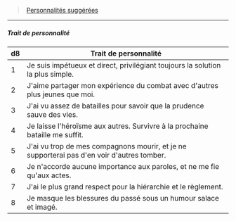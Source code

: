 ﻿---
!PersonalityTraitItem
Table: >+
  |d8|Trait de personnalité|

  |---|---|

  |1|Je suis impétueux et direct, privilégiant <!--br-->toujours la solution la plus simple.|

  |2|J'aime partager mon expérience du combat <!--br-->avec d'autres plus jeunes que moi.|

  |3|J'ai vu assez de batailles pour savoir que la <!--br-->prudence sauve des vies.|

  |4|Je laisse l'héroïsme aux autres. Survivre à la <!--br-->prochaine bataille me suffit.|

  |5|J'ai vu trop de mes compagnons mourir, et je <!--br-->ne supporterai pas d'en voir d'autres tomber.|

  |6|Je n'accorde aucune importance aux paroles, <!--br-->et ne me fie qu'aux actes.|

  |7|J'ai le plus grand respect pour la hiérarchie et <!--br-->le règlement.|

  |8|Je masque les blessures du passé sous un <!--br-->humour salace et imagé.|

Id: background_militaire_hd.md#trait-de-personnalité
ParentLink: background_militaire_hd.md#personnalités-suggérées
Name: Trait de personnalité
ParentName: Personnalités suggérées
NameLevel: 5
Attributes: {}
---
> [Personnalités suggérées](hd_background_militaire_personnalites_suggerees.md)

---

##### Trait de personnalité

|d8|Trait de personnalité|
|---|---|
|1|Je suis impétueux et direct, privilégiant toujours la solution la plus simple.|
|2|J'aime partager mon expérience du combat avec d'autres plus jeunes que moi.|
|3|J'ai vu assez de batailles pour savoir que la prudence sauve des vies.|
|4|Je laisse l'héroïsme aux autres. Survivre à la prochaine bataille me suffit.|
|5|J'ai vu trop de mes compagnons mourir, et je ne supporterai pas d'en voir d'autres tomber.|
|6|Je n'accorde aucune importance aux paroles, et ne me fie qu'aux actes.|
|7|J'ai le plus grand respect pour la hiérarchie et le règlement.|
|8|Je masque les blessures du passé sous un humour salace et imagé.|

